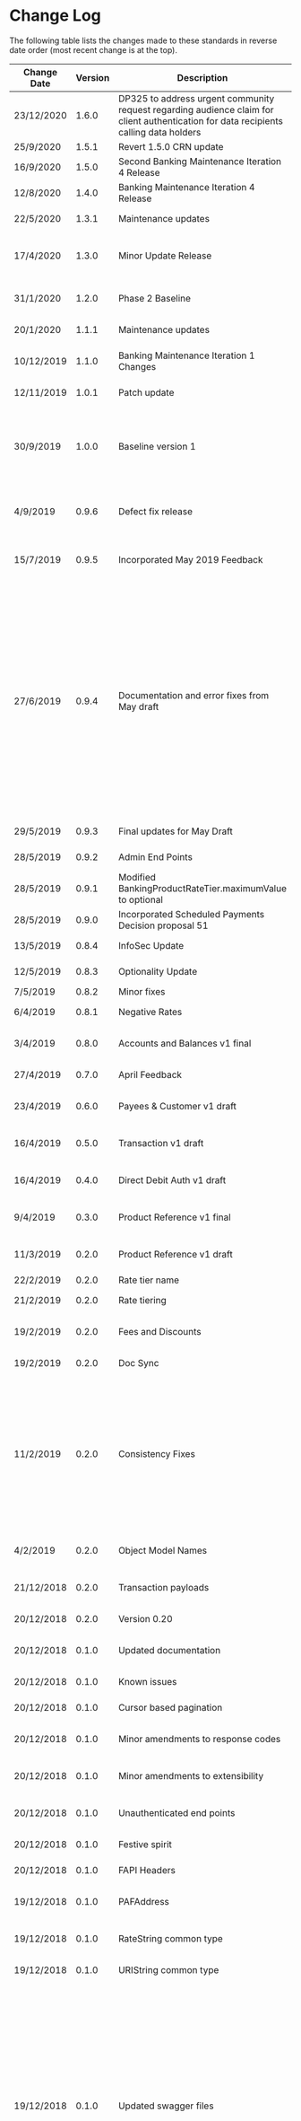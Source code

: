 # Change Log

The following table lists the changes made to these standards in reverse date order (most recent change is at the top).

|Change Date|Version|Description|Detail Of change|
|-----------|-------|-----------|----------------|
|23/12/2020|1.6.0|DP325 to address urgent community request regarding audience claim for client authentication for data recipients calling data holders|See [release notes](includes/releasenotes/releasenotes.1.6.0.html) for details|
|25/9/2020|1.5.1|Revert 1.5.0 CRN update|See [release notes](includes/releasenotes/releasenotes.1.5.1.html) for details|
|16/9/2020|1.5.0|Second Banking Maintenance Iteration 4 Release|See [release notes](includes/releasenotes/releasenotes.1.5.0.html) for details|
|12/8/2020|1.4.0|Banking Maintenance Iteration 4 Release|See [release notes](includes/releasenotes/releasenotes.1.4.0.html) for details|
|22/5/2020|1.3.1|Maintenance updates|Error Fixes<br/>See [release notes](includes/releasenotes/releasenotes.1.3.1.html) for detail
|17/4/2020|1.3.0|Minor Update Release|Incorporates maintenance iteration 2 changes along with a number other CX and technical changes<br/>See [release notes](includes/releasenotes/releasenotes.1.3.0.html) for detail
|31/1/2020|1.2.0|Phase 2 Baseline|Baseline version for the Phase 2 implementation of the CDR regime<br/>See [release notes](includes/releasenotes/releasenotes.1.2.0.html) for detail
|20/1/2020|1.1.1|Maintenance updates|Error Fixes<br/>See [release notes](includes/releasenotes/releasenotes.1.1.1.html) for detail
|10/12/2019|1.1.0|Banking Maintenance Iteration 1 Changes|Changes arising from iteration 1 of the banking maintenance cadence.<br/>See [release notes](includes/releasenotes/releasenotes.1.1.0.html) for detail
|12/11/2019|1.0.1|Patch update|Minor defect changes and clarifications.<br/>See [release notes](includes/releasenotes/releasenotes.1.0.1.html) for detail
|30/9/2019|1.0.0|Baseline version 1|This release is the baseline release for the standards that are intended for implementation February 2020 and contains minor updates as well as changes to align to the locked down CDR Rules and the updated CDR Register design
|4/9/2019|0.9.6|Defect fix release|This release addresses a series of documentation issues and other clarifications as identified via GitHub feedback
|15/7/2019|0.9.5|Incorporated May 2019 Feedback|This version incorporates the decisions arising from the consultation feedback obtained on the May 2019 draft of the standards (v0.9.3)
|27/6/2019|0.9.4|Documentation and error fixes from May draft|<ul><li>Added missing versioning headers x-v/ x-min-v</li><li>Removed Banking API's tag </li><li>Fixed nonBusinessDayTreatment enum default is an array</li><li>Removal of empty x-scope in product reference</li><li>BankingScheduledPaymentRecurrence removed required intervals field</li><li>Added Swagger Contact object</li><li>BankingScheduledPaymentRecurrence removed required intervals field</li><li>Minor updates to static documentation typos/ broken links</li><li>Added cross links to additionalValue descriptions for Product Reference enums</li><li>Minor updates to product reference samples</li></ul>
|29/5/2019|0.9.3|Final updates for May Draft|Addition of Discoverability, InfoSec Profile and minor corrections
|28/5/2019|0.9.2|Admin End Points|Added separate swagger/yaml as well as documentation for admin end points
|28/5/2019|0.9.1|Modified BankingProductRateTier.maximumValue to optional|Rebuild of docs
|28/5/2019|0.9.0|Incorporated Scheduled Payments Decision proposal 51|Swagger updates and Documentation changes
|13/5/2019|0.8.4|InfoSec Update|Imported the InfoSec content without update for recent proposals
|12/5/2019|0.8.3|Optionality Update|Clarified the meaning of a field declaration of optional
|7/5/2019|0.8.2|Minor fixes|Minor fixes for product category enum
|6/4/2019|0.8.1|Negative Rates|Modified RateString to allow for negative rates and not just positive or zero rates
|3/4/2019|0.8.0|Accounts and Balances v1 final|Applied changes to prepare for v1 version of Accounts and Balances end points and payloads documentation
|27/4/2019|0.7.0|April Feedback|Incorporated feedback from v1 draft decisions and feedback cycle 5
|23/4/2019|0.6.0|Payees & Customer v1 draft|Applied changes to prepare for v1 version of Payees & Customer end points and payloads documentation
|16/4/2019|0.5.0|Transaction v1 draft|Applied changes to prepare for v1 version of Transaction end points and payloads documentation
|16/4/2019|0.4.0|Direct Debit Auth v1 draft|Applied changes to prepare for v1 version of Direct Debit Authorisations end points and payloads documentation
|9/4/2019|0.3.0|Product Reference v1 final|Synchronised standards documentation and swagger with final Decision 054 - Product Reference v1
|11/3/2019|0.2.0|Product Reference v1 draft|Applied changes to prepare for v1 version of Product Reference end points and payloads|
|22/2/2019|0.2.0|Rate tier name|Addition of a name field for rate tiers|
|21/2/2019|0.2.0|Rate tiering|Added rate tiering and additional rate types based on community feedback|
|19/2/2019|0.2.0|Fees and Discounts|Updated product and account fees, discounts and elibilities based on community feedback|
|19/2/2019|0.2.0|Doc Sync|Synchronised the API documentation with the swagger files|
|11/2/2019|0.2.0|Consistency Fixes|Fixes to end points for consistency across the standard.  Changes as follows:<ul><li>Made the use of the data object consistent (all objects with mixin for properties)</li><li>Modifed the ErrorList object to ResponseErrorList as it really is a response object</li><li>Fixed required status for links and meta properties</li><li>Added query paging params for POST queries that return lists</li></ul>|
|4/2/2019|0.2.0|Object Model Names|Updated the swagger json and yaml files to make the object model names consistent|
|21/12/2018|0.2.0|Transaction payloads|Removed incorrect inclusion of accountId, displayName and nickname for transaction response payloads|
|20/12/2018|0.2.0|Version 0.20|Version updated formally to version 0.20 for Christmas Draft|
|20/12/2018|0.1.0|Updated documentation|Documentation has been automatically generated from the swagger for consistency|
|20/12/2018|0.1.0|Known issues|Added a section identifying known issues with the standards that are under review|
|20/12/2018|0.1.0|Cursor based pagination|Added commentary in pagination section on the potential use of cursors|
|20/12/2018|0.1.0|Minor amendments to response codes|Additional wording to support caching and inserted a cross reference to the error payload section|
|20/12/2018|0.1.0|Minor amendments to extensibility|Minor wording changes for clarity and included reference to addition of new query parameters|
|20/12/2018|0.1.0|Unauthenticated end points|Modified URI structure commentary to allow for a different provider path for unauthenticated end points|
|20/12/2018|0.1.0|Festive spirit|Critical update - added a Santa hat to the logo|
|20/12/2018|0.1.0|FAPI Headers|Added FAPI specific headers arising from the InfoSec work|
|19/12/2018|0.1.0|PAFAddress|Added detail for the PAFAddress model based on the Australia Post PAF file format definition|
|19/12/2018|0.1.0|RateString common type|Changed the RateString type to represent rates such that 100% is represented by the value 1.0|
|19/12/2018|0.1.0|URIString common type|Corrected the name of the URIString common type|
|19/12/2018|0.1.0|Updated swagger files|Swagger files were updated to address feedback.  Documentation has not been changed to reflect these changes unless stated.  Changes are as follows:<ul><li>Fixed up numerous field descriptions based on feedback</li><li>Fixed all country fields to use ISO 3166 Alpha-3</li><li>Fixed all documentation errors raised in [published feedback summary](https://github.com/ConsumerDataStandardsAustralia/standards/issues/39#issuecomment-444021850) except addition of PAFAddress</li><li>Added all minor amendments raised in [published feedback summary](https://github.com/ConsumerDataStandardsAustralia/standards/issues/39#issuecomment-444021850)</li><li>Modifications according to responses in technical feedback section documented in [published feedback summary](https://github.com/ConsumerDataStandardsAustralia/standards/issues/39#issuecomment-444021850)</li><li>organisationType for Organisation model is now required due to addition of OTHER value</li></ul>|
|19/12/2018|0.1.0|Masking rules|Added specificity to the masking guidance for the masked string primitives|
|18/12/2018|0.1.0|Updated swagger files|Swagger files were updated to address feedback.  Documentation has not been changed to reflect these changes unless stated.  Changes are as follows:<ul><li>Extracted common query parameters</li><li>Extracted enums with repeated use</li><li>Used schema composition to facilitate model inheritance</li><li>Removed erroneous default values</li><li>Corrected for JSON syntax errors</li><li>Standardised Operation IDs and Model names</li><li>Change $type fields to PType (also fixed in doco)</li></ul>|
|18/12/2018|0.1.0|Addition of change log|This change log was added to the standards documentation|
